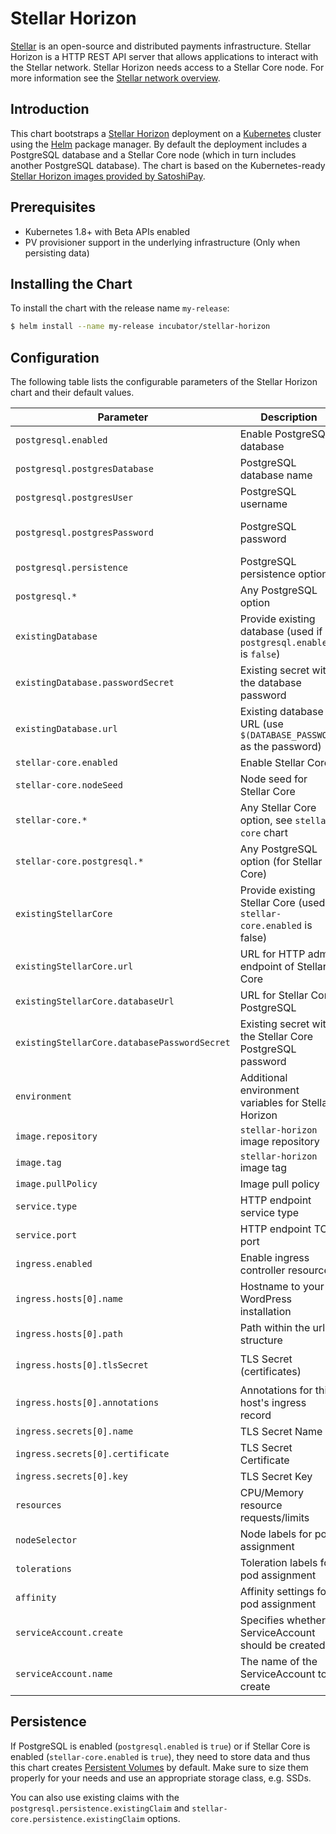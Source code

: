 # Stellar Horizon

[Stellar](https://www.stellar.org) is an open-source and distributed payments infrastructure. Stellar Horizon is a HTTP REST API server that allows applications to interact with the Stellar network. Stellar Horizon needs access to a Stellar Core node. For more information see the [Stellar network overview](https://www.stellar.org/developers/guides/get-started/).

## Introduction

This chart bootstraps a [Stellar Horizon](https://github.com/stellar/stellar-core/) deployment on a [Kubernetes](http://kubernetes.io) cluster using the [Helm](https://helm.sh) package manager. By default the deployment includes a PostgreSQL database and a Stellar Core node (which in turn includes another PostgreSQL database). The chart is based on the Kubernetes-ready [Stellar Horizon images provided by SatoshiPay](https://github.com/satoshipay/docker-stellar-horizon/).

## Prerequisites

- Kubernetes 1.8+ with Beta APIs enabled
- PV provisioner support in the underlying infrastructure (Only when persisting data)

## Installing the Chart

To install the chart with the release name `my-release`:

```bash
$ helm install --name my-release incubator/stellar-horizon
```

## Configuration

The following table lists the configurable parameters of the Stellar Horizon chart and their default values.

| Parameter                                    | Description                                                            | Default                                          |
| -----------------------                      | ---------------------------------------------                          | ---------------------------------------------    |
| `postgresql.enabled`                         | Enable PostgreSQL database                                             | `true`                                           |
| `postgresql.postgresDatabase`                | PostgreSQL database name                                               | `stellar-core`                                   |
| `postgresql.postgresUser`                    | PostgreSQL username                                                    | `postgres`                                       |
| `postgresql.postgresPassword`                | PostgreSQL password                                                    | Random password (see PostgreSQL chart)           |
| `postgresql.persistence`                     | PostgreSQL persistence options                                         | See PostgreSQL chart                             |
| `postgresql.*`                               | Any PostgreSQL option                                                  | See PostgreSQL chart                             |
| `existingDatabase`                           | Provide existing database (used if `postgresql.enabled` is `false`)    |                                                  |
| `existingDatabase.passwordSecret`            | Existing secret with the database password                             | `{name: 'postgresql-horizon', value: 'password'}`|
| `existingDatabase.url`                       | Existing database URL (use `$(DATABASE_PASSWORD` as the password)      | Not set                                          |
| `stellar-core.enabled`                       | Enable Stellar Core                                                    | `false`                                          |
| `stellar-core.nodeSeed`                      | Node seed for Stellar Core                                             | Not set                                          |
| `stellar-core.*`                             | Any Stellar Core option, see `stellar-core` chart                      |                                                  |
| `stellar-core.postgresql.*`                  | Any PostgreSQL option (for Stellar Core)                               |                                                  |
| `existingStellarCore`                        | Provide existing Stellar Core (used if `stellar-core.enabled` is false)|                                                  |
| `existingStellarCore.url`                    | URL for HTTP admin endpoint of Stellar Core                            | Not set                                          |
| `existingStellarCore.databaseUrl`            | URL for Stellar Core PostgreSQL                                        | Not set                                          |
| `existingStellarCore.databasePasswordSecret` | Existing secret with the Stellar Core PostgreSQL password              | `{name: 'postgresql-core', value: 'password'}`   |
| `environment`                                | Additional environment variables for Stellar Horizon                   | `{}`                                             |
| `image.repository`                           | `stellar-horizon` image repository                                     | `satoshipay/stellar-horizon`                     |
| `image.tag`                                  | `stellar-horizon` image tag                                            | `0.14.2`                                         |
| `image.pullPolicy`                           | Image pull policy                                                      | `IfNotPresent`                                   |
| `service.type`                               | HTTP endpoint service type                                             | `ClusterIP`                                      |
| `service.port`                               | HTTP endpoint TCP port                                                 | `80`                                             |
| `ingress.enabled`                            | Enable ingress controller resource                                     | `false`                                          |
| `ingress.hosts[0].name`                      | Hostname to your WordPress installation                                | `stellar-horizon.local`                          |
| `ingress.hosts[0].path`                      | Path within the url structure                                          | `/`                                              |
| `ingress.hosts[0].tlsSecret`                 | TLS Secret (certificates)                                              | `stellar-horizon.local-tls-secret`               |
| `ingress.hosts[0].annotations`               | Annotations for this host's ingress record                             | `[]`                                             |
| `ingress.secrets[0].name`                    | TLS Secret Name                                                        | `nil`                                            |
| `ingress.secrets[0].certificate`             | TLS Secret Certificate                                                 | `nil`                                            |
| `ingress.secrets[0].key`                     | TLS Secret Key                                                         | `nil`                                            |
| `resources`                                  | CPU/Memory resource requests/limits                                    | Requests: `512Mi` memory, `100m` CPU             |
| `nodeSelector`                               | Node labels for pod assignment                                         | {}                                               |
| `tolerations`                                | Toleration labels for pod assignment                                   | []                                               |
| `affinity`                                   | Affinity settings for pod assignment                                   | {}                                               |
| `serviceAccount.create`                      | Specifies whether a ServiceAccount should be created                   | `true`                                           |
| `serviceAccount.name`                        | The name of the ServiceAccount to create                               | Generated using the fullname template            |

## Persistence

If PostgreSQL is enabled (`postgresql.enabled` is `true`) or if Stellar Core is enabled (`stellar-core.enabled` is `true`), they need to store data and thus this chart creates [Persistent Volumes](http://kubernetes.io/docs/user-guide/persistent-volumes/) by default. Make sure to size them properly for your needs and use an appropriate storage class, e.g. SSDs.

You can also use existing claims with the `postgresql.persistence.existingClaim` and `stellar-core.persistence.existingClaim` options.
